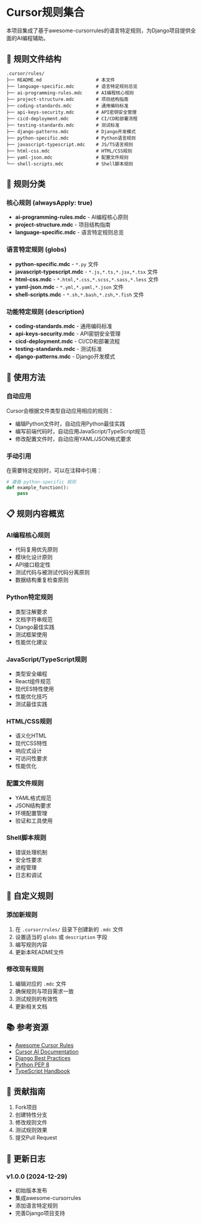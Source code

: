 # Cursor规则集合

本项目集成了基于awesome-cursorrules的语言特定规则，为Django项目提供全面的AI编程辅助。

## 📁 规则文件结构

```
.cursor/rules/
├── README.md                    # 本文件
├── language-specific.mdc        # 语言特定规则总览
├── ai-programming-rules.mdc     # AI编程核心规则
├── project-structure.mdc        # 项目结构指南
├── coding-standards.mdc         # 通用编码标准
├── api-keys-security.mdc        # API密钥安全管理
├── cicd-deployment.mdc          # CI/CD和部署流程
├── testing-standards.mdc        # 测试标准
├── django-patterns.mdc          # Django开发模式
├── python-specific.mdc          # Python语言规则
├── javascript-typescript.mdc    # JS/TS语言规则
├── html-css.mdc                 # HTML/CSS规则
├── yaml-json.mdc                # 配置文件规则
└── shell-scripts.mdc            # Shell脚本规则
```

## 🎯 规则分类

### 核心规则 (alwaysApply: true)
- **ai-programming-rules.mdc** - AI编程核心原则
- **project-structure.mdc** - 项目结构指南
- **language-specific.mdc** - 语言特定规则总览

### 语言特定规则 (globs)
- **python-specific.mdc** - `*.py` 文件
- **javascript-typescript.mdc** - `*.js,*.ts,*.jsx,*.tsx` 文件
- **html-css.mdc** - `*.html,*.css,*.scss,*.sass,*.less` 文件
- **yaml-json.mdc** - `*.yml,*.yaml,*.json` 文件
- **shell-scripts.mdc** - `*.sh,*.bash,*.zsh,*.fish` 文件

### 功能特定规则 (description)
- **coding-standards.mdc** - 通用编码标准
- **api-keys-security.mdc** - API密钥安全管理
- **cicd-deployment.mdc** - CI/CD和部署流程
- **testing-standards.mdc** - 测试标准
- **django-patterns.mdc** - Django开发模式

## 🚀 使用方法

### 自动应用
Cursor会根据文件类型自动应用相应的规则：
- 编辑Python文件时，自动应用Python最佳实践
- 编写前端代码时，自动应用JavaScript/TypeScript规范
- 修改配置文件时，自动应用YAML/JSON格式要求

### 手动引用
在需要特定规则时，可以在注释中引用：
```python
# 遵循 python-specific 规则
def example_function():
    pass
```

## 📋 规则内容概览

### AI编程核心规则
- 代码复用优先原则
- 模块化设计原则
- API接口稳定性
- 测试代码与被测试代码分离原则
- 数据结构重复检查原则

### Python特定规则
- 类型注解要求
- 文档字符串规范
- Django最佳实践
- 测试框架使用
- 性能优化建议

### JavaScript/TypeScript规则
- 类型安全编程
- React组件规范
- 现代ES特性使用
- 性能优化技巧
- 测试最佳实践

### HTML/CSS规则
- 语义化HTML
- 现代CSS特性
- 响应式设计
- 可访问性要求
- 性能优化

### 配置文件规则
- YAML格式规范
- JSON结构要求
- 环境配置管理
- 验证和工具使用

### Shell脚本规则
- 错误处理机制
- 安全性要求
- 进程管理
- 日志和调试

## 🔧 自定义规则

### 添加新规则
1. 在 `.cursor/rules/` 目录下创建新的 `.mdc` 文件
2. 设置适当的 `globs` 或 `description` 字段
3. 编写规则内容
4. 更新本README文件

### 修改现有规则
1. 编辑对应的 `.mdc` 文件
2. 确保规则与项目需求一致
3. 测试规则的有效性
4. 更新相关文档

## 📚 参考资源

- [Awesome Cursor Rules](https://github.com/claire-gong-18/awesome-cursorrules)
- [Cursor AI Documentation](https://cursor.sh/docs)
- [Django Best Practices](https://docs.djangoproject.com/)
- [Python PEP 8](https://pep8.org/)
- [TypeScript Handbook](https://www.typescriptlang.org/docs/)

## 🤝 贡献指南

1. Fork项目
2. 创建特性分支
3. 修改规则文件
4. 测试规则效果
5. 提交Pull Request

## 📝 更新日志

### v1.0.0 (2024-12-29)
- 初始版本发布
- 集成awesome-cursorrules
- 添加语言特定规则
- 完善Django项目支持
